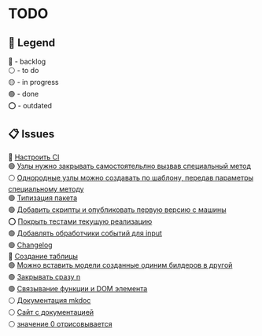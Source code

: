 # TODO

## 🧭 Legend
🔵 - backlog\
⚪ - to do\
🟡 - in progress\
🟢 - done\
⭕ - outdated

## 📋 Issues
🔵 [Настроить CI](todo/0001.md)\
🟢 [Узлы нужно закрывать самостоятельлно вызвав специальный метод](todo/0002.md)\
⚪ [Однородные узлы можно создавать по шаблону, передав параметры специальному методу](todo/0003.md)\
🟢 [Типизация пакета](todo/0004.md)\
🟢 [Добавить скрипты и опубликовать первую версию с машины](todo/0005.md)\
⭕ [Покрыть тестами текущую реализацию](todo/0006.md)\
🟢 [Добавлять обработчики событий для input](todo/0007.md)\
🟢 [Changelog](todo/0008.md)\
🔵 [Создание таблицы](todo/0009.md)\
🟢 [Можно вставить модели созданные одиним билдеров в другой](todo/0010.md)\
🟢 [Закрывать сразу n](todo/0011.md)\
🟢 [Связывание функции и DOM элемента](todo/0012.md)\
⚪ [Документация mkdoc](todo/0013.md)\
⚪ [Сайт с документацией](todo/0014.md)\
⚪ [значение 0 отрисовывается](todo/0015.md)

<!-- dotodo v0.1.0 -->
